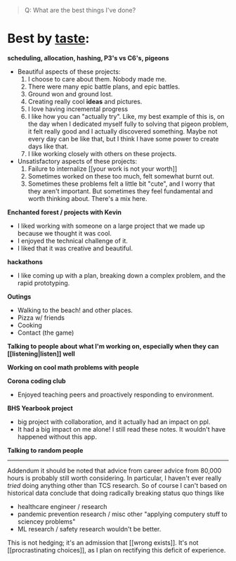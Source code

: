 > Q: What are the best things I've done?
# Best by [taste](https://jzhao.xyz/posts/aesthetics-and-taste):

**scheduling, allocation, hashing, P3's vs C6's, pigeons**
-  Beautiful aspects of these projects:
	1. I choose to care about them. Nobody made me. 
	2. There were many epic battle plans, and epic battles.
	3. Ground won and ground lost. 
	4. Creating really cool **ideas** and pictures. 
	5. I love having incremental progress
	7. I like how you can "actually try". Like, my best example of this is, on the day when I dedicated myself fully to solving that pigeon problem, it felt really good and I actually discovered something. Maybe not every day can be like that, but I think I have some power to create days like that. 
	8. I like working closely with others on these projects. 
- Unsatisfactory aspects of these projects: 
	1. Failure to internalize [[your work is not your worth]]
	2. Sometimes worked on these too much, felt somewhat burnt out. 
	3. Sometimes these problems felt a little bit "cute", and I worry that they aren't important. But sometimes they feel fundamental and worth thinking about. There's a mix here. 

**Enchanted forest / projects with Kevin**
- I liked working with someone on a large project that we made up because we thought it was cool. 
- I enjoyed the technical challenge of it. 
- I liked that it was creative and beautiful. 

**hackathons**
- I like coming up with a plan, breaking down a complex problem, and the rapid prototyping. 

**Outings**
- Walking to the beach! and other places.
- Pizza w/ friends
- Cooking
- Contact (the game)

**Talking to people about what I'm working on, especially when they can [[listening|listen]] well** 

**Working on cool math problems with people**

**Corona coding club**
- Enjoyed teaching peers and proactively responding to environment.

**BHS Yearbook project**
- big project with collaboration, and it actually had an impact on ppl. 
- It had a big impact on me alone! I still read these notes. It wouldn't have happened without this app. 

**Talking to random people**


--- 

Addendum it should be noted that advice from career advice from 80,000 hours is probably still worth considering. 
In particular, I haven't ever really *tried* doing anything other than TCS research. 
So of course I can't based on historical data conclude that doing radically breaking status quo things like
- healthcare engineer / research
- pandemic prevention research / misc other "applying computery stuff to sciencey problems"
- ML research / safety research
wouldn't be better. 

This is not hedging; it's an admission that [[wrong exists]].
It's not [[procrastinating choices]], as I plan on rectifying this deficit of experience. 

